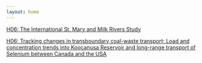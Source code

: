 ```yaml
---
layout: home
---
```



[H06: The International St. Mary and Milk Rivers Study](H06_Pietr_TheInter)

[H06: Tracking changes in transboundary coal-waste transport; Load and concentration trends into Koocanusa Reservoir and long-range transport of Selenium between Canada and the USA](H06_Storb_Tracking)

